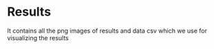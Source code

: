 # Results

It contains all the png images of results and data csv which we use for visualizing the results
